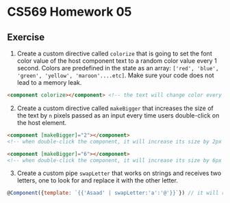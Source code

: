 # CS569 Homework 05
## Exercise
1. Create a custom directive called `colorize` that is going to set the font color value of the host component text to a random color value every 1 second. Colors are predefined in the state as an array: `['red', 'blue', 'green', 'yellow', 'maroon'....etc]`. Make sure your code does not lead to a memory leak.
```html
<component colorize></component> <!-- the text will change color every second -->
```
2. Create a custom directive called `makeBigger` that increases the size of the text by `n` pixels passed as an input every time users double-click on the host element. 
```html
<component [makeBigger]="2"></component> 
<!-- when double-click the component, it will increase its size by 2px -->

<component [makeBigger]="6"></component> 
<!-- when double-click the component, it will increase its size by 6px -->

```
3. Create a custom pipe `swapLetter` that works on strings and receives two letters, one to look for and replace it with the other letter.
```javascript
@Component({template: `{{'Asaad' | swapLetter:'a':'@'}}`}) // it will render `@s@@d`
```
